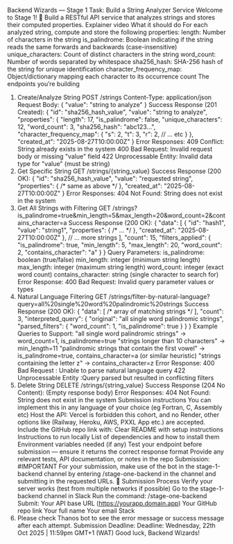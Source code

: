 Backend Wizards — Stage 1 Task: Build a String Analyzer Service
Welcome to Stage 1! :dart:
Build a RESTful API service that analyzes strings and stores their computed properties.
Explainer video
What it should do
For each analyzed string, compute and store the following properties:
length: Number of characters in the string
is_palindrome: Boolean indicating if the string reads the same forwards and backwards (case-insensitive)
unique_characters: Count of distinct characters in the string
word_count: Number of words separated by whitespace
sha256_hash: SHA-256 hash of the string for unique identification
character_frequency_map: Object/dictionary mapping each character to its occurrence count
The endpoints you’re building
1. Create/Analyze String
POST /strings
Content-Type: application/json
Request Body:
{
  "value": "string to analyze"
}
Success Response (201 Created):
{
  "id": "sha256_hash_value",
  "value": "string to analyze",
  "properties": {
    "length": 17,
    "is_palindrome": false,
    "unique_characters": 12,
    "word_count": 3,
    "sha256_hash": "abc123...",
    "character_frequency_map": {
      "s": 2,
      "t": 3,
      "r": 2,
      // ... etc
    }
  },
  "created_at": "2025-08-27T10:00:00Z"
}
Error Responses:
409 Conflict: String already exists in the system
400 Bad Request: Invalid request body or missing "value" field
422 Unprocessable Entity: Invalid data type for "value" (must be string)
2. Get Specific String
GET /strings/{string_value}
Success Response (200 OK):
{
  "id": "sha256_hash_value",
  "value": "requested string",
  "properties": { /* same as above */ },
  "created_at": "2025-08-27T10:00:00Z"
}
Error Responses:
404 Not Found: String does not exist in the system
3. Get All Strings with Filtering
GET /strings?is_palindrome=true&min_length=5&max_length=20&word_count=2&contains_character=a
Success Response (200 OK):
{
  "data": [
    {
      "id": "hash1",
      "value": "string1",
      "properties": { /* ... */ },
      "created_at": "2025-08-27T10:00:00Z"
    },
    // ... more strings
  ],
  "count": 15,
  "filters_applied": {
    "is_palindrome": true,
    "min_length": 5,
    "max_length": 20,
    "word_count": 2,
    "contains_character": "a"
  }
}
Query Parameters:
is_palindrome: boolean (true/false)
min_length: integer (minimum string length)
max_length: integer (maximum string length)
word_count: integer (exact word count)
contains_character: string (single character to search for)
Error Response:
400 Bad Request: Invalid query parameter values or types
4. Natural Language Filtering
GET /strings/filter-by-natural-language?query=all%20single%20word%20palindromic%20strings
Success Response (200 OK):
{
  "data": [ /* array of matching strings */ ],
  "count": 3,
  "interpreted_query": {
    "original": "all single word palindromic strings",
    "parsed_filters": {
      "word_count": 1,
      "is_palindrome": true
    }
  }
}
Example Queries to Support:
"all single word palindromic strings" → word_count=1, is_palindrome=true
"strings longer than 10 characters" → min_length=11
"palindromic strings that contain the first vowel" → is_palindrome=true, contains_character=a (or similar heuristic)
"strings containing the letter z" → contains_character=z
Error Response:
400 Bad Request : Unable to parse natural language query
422 Unprocessable Entity :Query parsed but resulted in conflicting filters
5. Delete String
DELETE /strings/{string_value}
Success Response (204 No Content): (Empty response body)
Error Responses:
404 Not Found: String does not exist in the system
Submission instructions
You can implement this in any language of your choice (eg Fortran, C, Assembly etc)
Host the API: Vercel is forbidden this cohort, and no Render, other options like (Railway, Heroku, AWS, PXXL App etc.) are accepted.
Include the GitHub repo link with:
Clear README with setup instructions
Instructions to run locally
List of dependencies and how to install them
Environment variables needed (if any)
Test your endpoint before submission — ensure it returns the correct response format
Provide any relevant tests, API documentation, or notes in the repo
Submission: #IMPORTANT
For your submission, make use of the bot in the stage-1-backend channel by entering /stage-one-backend in the channel and submitting in the requested URLs.
:pushpin: Submission Process
Verify your server works (test from multiple networks if possible)
Go to the stage-1-backend channel in Slack
Run the command:  /stage-one-backend
Submit:
Your API base URL (https://yourapp.domain.app)
Your GitHub repo link
Your full name
Your email
Stack
 5.  Please check Thanos bot to see the error message or success message after each attempt.
Submission Deadline: Deadline: Wednesday, 22th Oct 2025 | 11:59pm GMT+1 (WAT)
Good luck, Backend Wizards!
